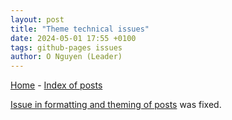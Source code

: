 ```yaml
---
layout: post
title: "Theme technical issues"
date: 2024-05-01 17:55 +0100
tags: github-pages issues
author: O Nguyen (Leader)
---
```


[Home](/) - [Index of posts](/posts.md)

[Issue in formatting and theming of posts](/_posts/2024-04-30-theme-technical-issues.md) was fixed.